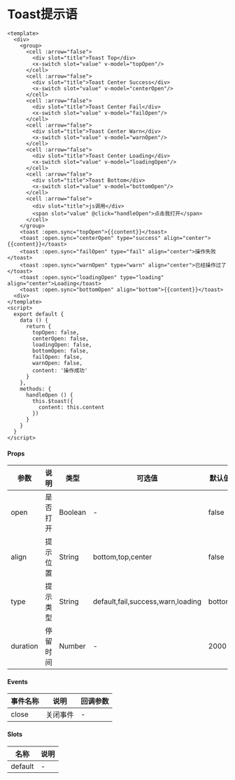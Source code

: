 # Toast提示语

```
<template>
  <div>
    <group>
      <cell :arrow="false">
        <div slot="title">Toast Top</div>
        <x-switch slot="value" v-model="topOpen"/>
      </cell>
      <cell :arrow="false">
        <div slot="title">Toast Center Success</div>
        <x-switch slot="value" v-model="centerOpen"/>
      </cell>
      <cell :arrow="false">
        <div slot="title">Toast Center Fail</div>
        <x-switch slot="value" v-model="failOpen"/>
      </cell>
      <cell :arrow="false">
        <div slot="title">Toast Center Warn</div>
        <x-switch slot="value" v-model="warnOpen"/>
      </cell>
      <cell :arrow="false">
        <div slot="title">Toast Center Loading</div>
        <x-switch slot="value" v-model="loadingOpen"/>
      </cell>
      <cell :arrow="false">
        <div slot="title">Toast Bottom</div>
        <x-switch slot="value" v-model="bottomOpen"/>
      </cell>
      <cell :arrow="false">
        <div slot="title">js调用</div>
        <span slot="value" @click="handleOpen">点击我打开</span>
      </cell>
    </group>
    <toast :open.sync="topOpen">{{content}}</toast>
    <toast :open.sync="centerOpen" type="success" align="center">{{content}}</toast>
    <toast :open.sync="failOpen" type="fail" align="center">操作失败</toast>
    <toast :open.sync="warnOpen" type="warn" align="center">已经操作过了</toast>
    <toast :open.sync="loadingOpen" type="loading" align="center">Loading</toast>
    <toast :open.sync="bottomOpen" align="bottom">{{content}}</toast>
  <div>
</template>
<script>
  export default {
    data () {
      return {
        topOpen: false,
        centerOpen: false,
        loadingOpen: false,
        bottomOpen: false,
        failOpen: false,
        warnOpen: false,
        content: '操作成功'
      }
    },
    methods: {
      handleOpen () {
        this.$toast({
          content: this.content
        })
      }
    }
  }
</script>
```

#### Props
| 参数      | 说明    | 类型      | 可选值       | 默认值   |
|---------- |-------- |---------- |------------- |--------- |
| open     | 是否打开   | Boolean  |   -       |    false    |
| align     | 提示位置   | String  |   bottom,top,center       |    false    |
| type     | 提示类型   | String  |   default,fail,success,warn,loading       |    bottom    |
| duration     | 停留时间   | Number  |   -       |    2000    |

#### Events
| 事件名称 | 说明 | 回调参数 |
|---------|--------|---------|
| close | 关闭事件 | - |

#### Slots
| 名称 | 说明 | 
|---------|--------|
| default | - |